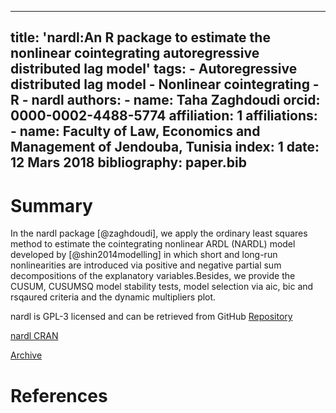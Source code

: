  ---
title: 'nardl:An R package to estimate the nonlinear cointegrating autoregressive distributed lag model'
tags:
    - Autoregressive distributed lag model
    - Nonlinear cointegrating
    - R
    - nardl
authors: 
    - name: Taha Zaghdoudi
      orcid: 0000-0002-4488-5774
      affiliation: 1
affiliations:
    - name: Faculty of Law, Economics and Management of Jendouba, Tunisia
      index: 1
date: 12 Mars 2018
bibliography: paper.bib
---

# Summary #
In the nardl package [@zaghdoudi], we apply the ordinary least squares method to estimate the cointegrating nonlinear ARDL (NARDL) 
model developed by [@shin2014modelling] in which short and long-run nonlinearities are introduced via positive and negative partial 
sum decompositions of the explanatory variables.Besides, we provide the CUSUM, CUSUMSQ model stability tests, model selection via aic, 
bic and rsqaured criteria and the dynamic multipliers plot.

nardl is GPL-3 licensed and can be retrieved from GitHub [Repository](https://github.com/cran/nardl)

[nardl CRAN](https://cran.r-project.org/web/packages/nardl/index.html)

[Archive](https://zenodo.org/record/1183253#.Wo7IEYPOXIU)

# References #

